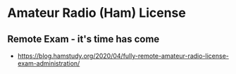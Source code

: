 
# Amateur Radio (Ham) License

## Remote Exam - it's time has come
+ https://blog.hamstudy.org/2020/04/fully-remote-amateur-radio-license-exam-administration/
    
